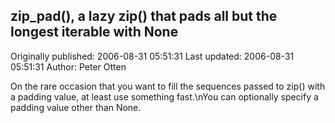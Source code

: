 ## zip_pad(), a lazy zip() that pads all but the longest iterable with None 
Originally published: 2006-08-31 05:51:31 
Last updated: 2006-08-31 05:51:31 
Author: Peter Otten 
 
On the rare occasion that you want to fill the sequences passed to zip() with a padding value, at least use something fast.\nYou can optionally specify a padding value other than None.